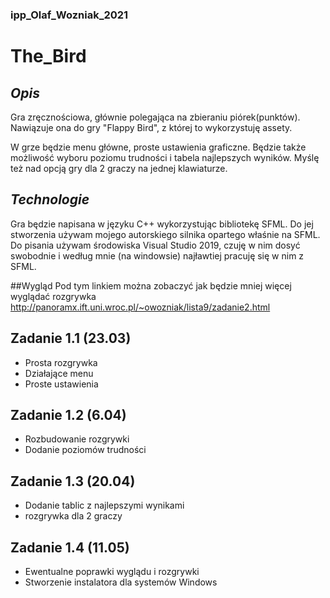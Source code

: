 ### ipp_Olaf_Wozniak_2021
# The_Bird
## _Opis_
Gra zręcznościowa, głównie polegająca na zbieraniu piórek(punktów). 
Nawiązuje ona do gry "Flappy Bird", z której to wykorzystuję assety.

W grze będzie menu główne, proste ustawienia graficzne. Będzie także możliwość wyboru poziomu trudności i tabela najlepszych wyników. Myślę też nad opcją gry dla 2 graczy na jednej klawiaturze.

## _Technologie_
Gra będzie napisana w języku C++ wykorzystując bibliotekę SFML. Do jej stworzenia używam mojego autorskiego silnika opartego właśnie na SFML.
Do pisania używam środowiska Visual Studio 2019, czuję w nim dosyć swobodnie i według mnie (na windowsie) najławtiej pracuję się w nim z SFML.

##Wygląd
Pod tym linkiem można zobaczyć jak będzie mniej więcej wyglądać rozgrywka
http://panoramx.ift.uni.wroc.pl/~owozniak/lista9/zadanie2.html

## Zadanie 1.1 (23.03)
- Prosta rozgrywka
- Działające menu
- Proste ustawienia

## Zadanie 1.2 (6.04)
- Rozbudowanie rozgrywki
- Dodanie poziomów trudności

## Zadanie 1.3 (20.04)
- Dodanie tablic z najlepszymi wynikami
- rozgrywka dla 2 graczy

## Zadanie 1.4 (11.05)
- Ewentualne poprawki wyglądu i rozgrywki
- Stworzenie instalatora dla systemów Windows